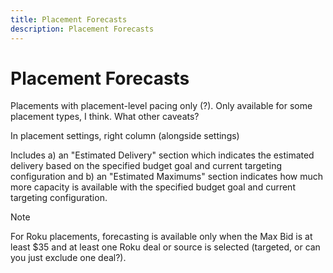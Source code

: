```yaml
---
title: Placement Forecasts
description: Placement Forecasts
---
```


# Placement Forecasts

Placements with placement-level pacing only (?). Only available for some placement types, I think. What other caveats?

In placement settings, right column (alongside settings)

Includes a) an "Estimated Delivery" section which indicates the estimated delivery based on the specified budget goal and current targeting configuration and b) an "Estimated Maximums" section indicates how much more capacity is available with the specified budget goal and current targeting configuration.

>[!NOTE]
>
> For Roku placements, forecasting is available only when the Max Bid is at least $35 and at least one Roku deal or source is selected (targeted, or can you just exclude one deal?).
